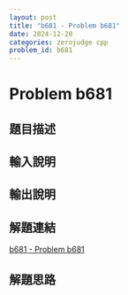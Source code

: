 ```yaml
---
layout: post
title: "b681 - Problem b681"
date: 2024-12-20
categories: zerojudge cpp
problem_id: b681
---
```


# Problem b681

## 題目描述



## 輸入說明



## 輸出說明



## 解題連結

[b681 - Problem b681](https://zerojudge.tw/ShowProblem?problemid=b681)

## 解題思路

